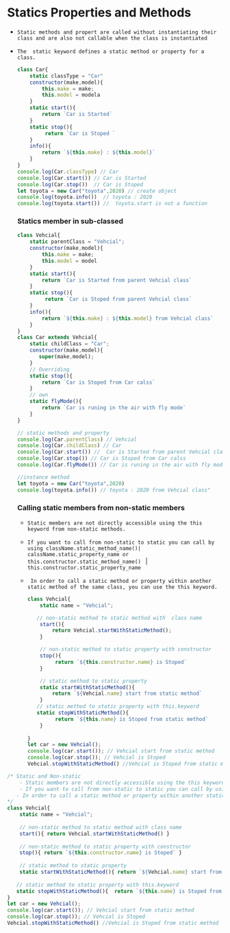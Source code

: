  # Statics Properties and Methods

  - `Static methods and propert are called without instantiating their class and are also not callable when the class is instantiated`

  - `The  static keyword defines a static method or property for a class. `

    ```js
    class Car{
        static classType = "Car"
        constructor(make,model){
            this.make = make;
            this.model = modela
        }
        static start(){
            return `Car is Started`
        }
        static stop(){
             return `Car is Stoped `
        }
        info(){
            return `${this.make} : ${this.model}`
        }
    }
    console.log(Car.classType) // Car
    console.log(Car.start()) // Car is Started
    console.log(Car.stop())  // Car is Stoped 
    let toyota = new Car("toyota",2020) // create object
    console.log(toyota.info())  // toyota : 2020
    console.log(toyota.start()) //  toyota.start is not a function 
    ```

    

    

    

    ### Statics member in sub-classed

    ```js
    class Vehcial{
        static parentClass = "Vehcial";
        constructor(make,model){
            this.make = make;
            this.model = model
        }
        static start(){
            return `Car is Started from parent Vehcial class`
        }
        static stop(){
             return `Car is Stoped from parent Vehcial class`
        }
        info(){
            return `${this.make} : ${this.model} from Vehcial class`
        }
    }
    class Car extends Vehcial{
        static childClass = "Car";
        constructor(make,model){
           super(make,model);
        }
        // Overriding 
        static stop(){
            return `Car is Stoped from Car calss`
        }
        // own
        static flyMode(){
            return `Car is runing in the air with fly mode`
        }
    }
    
    // static methods and property
    console.log(Car.parentClass) // Vehcial
    console.log(Car.childClass) // Car 
    console.log(Car.start()) //  Car is Started from parent Vehcial class
    console.log(Car.stop()) // Car is Stoped from Car calss
    console.log(Car.flyMode()) // Car is runing in the air with fly mode
    
    //instance method
    let toyota = new Car("toyota",2020) 
    console.log(toyota.info()) // toyota : 2020 from Vehcial class"
    
    ```

    

    

    

    ### Calling static members from non-static members 

    - `Static members are not directly accessible using the this keyword from non-static methods.`

    - `If you want to call from non-static to static you can call by using className.static_method_name()| calssName.static_property_name or this.constructor.static_method_name() ` |  `this.constructor.static_property_name  `
    
    - ` In order to call a static method or property within another static method of the same class, you can use the this keyword.`

      ```js
      class Vehcial{
          static name = "Vehcial";
      
         // non-static method to static method with  class name
          start(){
              return Vehcial.startWithStaticMethod();
          }
      
          // non-static method to static property with constructor
          stop(){
               return `${this.constructor.name} is Stoped`
          }
      
          // static method to static property
          static startWithStaticMethod(){
              return `${Vehcial.name} start from static method`
          }
         // static method to static property with this.keyword
         static stopWithStaticMethod(){
               return `${this.name} is Stoped from static method`
          }
          
      }
      let car = new Vehcial();
      console.log(car.start()); // Vehcial start from static method
      console.log(car.stop()); // Vehcial is Stoped
      Vehcial.stopWithStaticMethod() //Vehcial is Stoped from static method
      
      ```









```js
/* Static and Non-static  
 	- Static members are not directly accessible using the this keyword from non-static methods.
 	- If you want to call from non-static to static you can call by using className.static_method_name()|       calssName.static_property_name or this.constructor.static_method_name()  |      				           this.constructor.static_property_name  
   - In order to call a static method or property within another static method of the same class, you can      use the this keyword.
*/
class Vehcial{
    static name = "Vehcial";
    
    // non-static method to static method with class name
    start(){ return Vehcial.startWithStaticMethod() }
    
    // non-static method to static property with constructor
    stop(){ return `${this.constructor.name} is Stoped` }
    
    // static method to static property
    static startWithStaticMethod(){ return `${Vehcial.name} start from static method`}
    
   // static method to static property with this.keyword
   static stopWithStaticMethod(){  return `${this.name} is Stoped from static method`}
}
let car = new Vehcial();
console.log(car.start()); // Vehcial start from static method
console.log(car.stop()); // Vehcial is Stoped
Vehcial.stopWithStaticMethod() //Vehcial is Stoped from static method
```

